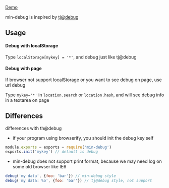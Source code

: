 [Demo](http://chunpu.github.io/min-debug/?debug=*)

min-debug is inspired by [tj@debug](https://github.com/visionmedia/debug)

Usage
---

#### Debug with localStorage

Type `localStorage[mykey] = '*'`, and debug just like tj@debug


#### Debug with page

If browser not support localStorage or you want to see debug on page, use url debug

Type `mykey='*'` in `location.search` or `location.hash`, and will see debug info in a textarea on page


Differences
---

differences with th@debug

- if your program using browserify, you should init the debug key self

```js
module.exports = exports = require('min-debug')
exports.init('mykey') // default is debug
```

- min-debug does not support print format, because we may need log on some old browser like IE6

```js
debug('my data', {foo: 'bar'}) // min-debug style
debug('my data: %o', {foo: 'bar'}) // tj@debug style, not support
```
